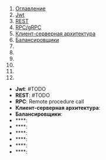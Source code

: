 1. [Оглавление](https://github.com/Nethius/cheatsheet/blob/main/README.md)
1. [Jwt](#1)
1. [REST](#2)
1. [RPC/gRPC](#3)
1. [Клиент-серверная архитектура](#4)
1. [Балансировщики](#5)
1. [](#6)
1. [](#7)
1. [](#8)
1. [](#9)
1. [](#10)
1. [](#11)

* **Jwt**: <a name="1"></a> #TODO
* **REST**: <a name="2"></a> #TODO
* **RPC**: <a name="3"></a> Remote procedure call
* **Клиент-серверная архитектура**: <a name="4"></a>
* **Балансировщики**: <a name="5"></a>
* ****: <a name="6"></a>
* ****: <a name="7"></a>
* ****: <a name="8"></a>
* ****: <a name="9"></a>
* ****: <a name="10"></a>
* ****: <a name="11"></a>
